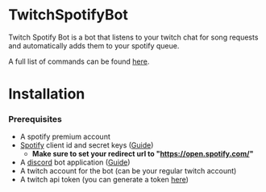 # TwitchSpotifyBot

Twitch Spotify Bot is a bot that listens to your twitch chat for song requests and automatically 
adds them to your spotify queue.

A full list of commands can be found [here](https://pastebin.com/vZ4bNiTn).

# Installation

### Prerequisites 

- A spotify premium account
- [Spotify](https://developer.spotify.com/dashboard/login) client id and secret keys ([Guide](https://medium.com/@maxtingle/getting-started-with-spotifys-api-spotipy-197c3dc6353b))
    - **Make sure to set your redirect url to "https://open.spotify.com/"**
- A [discord](https://discord.com/developers/applications) bot application ([Guide](https://youtu.be/b61kcgfOm_4?t=35))
- A twitch account for the bot (can be your regular twitch account)
- A twitch api token (you can generate a token [here](https://twitchtokengenerator.com/))

